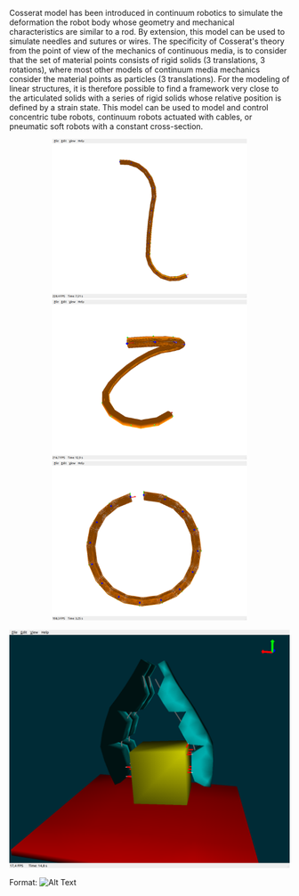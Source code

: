Cosserat model has been introduced in continuum robotics to simulate the deformation the robot body whose geometry and mechanical characteristics are similar to a rod. 
By extension, this model can be used to simulate needles and sutures or wires. 
The specificity of Cosserat's theory from the point of view of the mechanics of continuous media, is to consider that the set of material points consists of rigid solids (3 translations, 3 rotations), where most other models of continuum media mechanics consider the material points as particles (3 translations). 
For the modeling of linear structures, it is therefore possible to find a framework very close to the articulated solids with a series of rigid solids whose relative position is defined by a strain state.
This model can be used to model and control concentric tube robots, continuum robots actuated with cables, or pneumatic soft robots with a constant cross-section.

<p align="center">
  <img src="actuationConstraint_1.png" width="350" title="Actuation 1">
  <img src="actuationConstraint_2.png" width="350" title="Actuation 2">
  <img src="circleActuationConstraint.png" width="350" title="Actuation 3">
</p>

![GitHub Logo](/scenes/mesh/cosseratgripper_2.png)

<!-- ![GitHub Logo](actuationConstraint_1.png) -->
<!-- ![GitHub Logo](actuationConstraint_2.png) -->
<!-- ![GitHub Logo](circleActuationConstraint.png) -->


Format: ![Alt Text](url)
